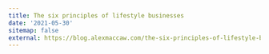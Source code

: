 ```yaml
---
title: The six principles of lifestyle businesses
date: '2021-05-30'
sitemap: false
external: https://blog.alexmaccaw.com/the-six-principles-of-lifestyle-businesses/
---
```

